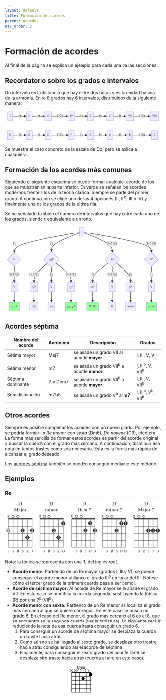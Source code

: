 ```yaml
---
layout: default
title: Formación de acordes
parent: Acordes
nav_order: 2
---
```


# Formación de acordes

Al final de la página se explica un ejemplo para cada una de las secciones.

## Recordatorio sobre los grados e intervalos

Un intervalo es la distancia que hay entre dos notas y es la unidad básica de la armonía. Entre 8 grados hay 6 intervalos, distribuidos de la siguiente manera:

<p align="center">
    <img src="../assets/interval_sucession.png" alt="Sucesión de intervalos" width="500"/>
</p>

Se muestra el caso concreto de la escala de Do, pero se aplica a cualquiera.

## Formación de los acordes más comunes

Siguiendo el siguiente esquema se puede formar cualquier acorde de los que se muestran en la parte inferior. En verde se señalan los acordes modernos frente a los de la teoría clásica. Siempre se parte del primer grado. A continuación se elige uno de las 4 opciones (II, III<sup>b</sup>, III o IV) y finalmente una de los grados de la última fila.

Se ha señalado también el número de intervalos que hay entre cada uno de los grados, siendo `t` equivalente a un tono.

<p align="center">
    <img src="../assets/chord_definition.png" alt="Definición de acordes" width="500"/>
</p>


## Acordes séptima

| Nombre del acorde | Acrónimo | Descripción                                           | Grados                                             |
|-------------------|----------|-------------------------------------------------------|----------------------------------------------------|
| Sétima mayor      | Maj7     | se añade un grado VII al acorde **mayor**             | I, III, V, VII                                     |
| Sétima menor      | m7       | se añade un grado VII<sup>b</sup> al acorde **menor** | I, III<sup>b</sup>, V, VII<sup>b</sup>             |
| Séptima dominante | 7 ó Dom7 | se añade un grado VII<sup>b</sup> al acorde **mayor** | I, III, V, VII<sup>b</sup>                         |
| Semidisminuido    | m7b5     | se añade un grado V<sup>b</sup> al **m7**             | I, III<sup>b</sup>, V<sup>b</sup>, VII<sup>b</sup> |

## Otros acordes

Siempre es posible completar los acordes con un nuevo grado. Por ejemplo, se podría formar un _Re menor con sexta_ (Dm6), _Do novena_ (C9), etcétera. La forma más sencilla de formar estos acordes es partir del acorde original y buscar la cuerda con el grado más cercano. A continuación, disminuir esa nota en tantos trastes como sea necesario. Esta es la forma más rápida de alcanzar el grado deseado.

Los [acordes séptima](#acordes-séptima) también se pueden conseguir mediante este método.

## Ejemplos

### Re

<p align="center">
    <img src="../assets/D.PNG" alt="D" width="500"/>
</p>

Nota: la tónica se representa con una R, del inglés _root_.

- **Acorde menor:** Partiendo de un Re mayor (grados I, III y V), se puede conseguir el acorde menor utiliando el grado III<sup>b</sup> en lugar del III. Nótese cómo el tercer grado de la primera cuerda pasa a ser bemol.
- **Acorde de séptima mayor:** Al acorde de Re mayor se le añade el grado VII. En este caso se modifica la cuerda segunda, sustituyendo la tónica (R) por una 7<sup>b</sup> (VII<sup>b</sup>).
- **Acorde menor con sexta:** Partiendo de un Re menor se localiza el grado más cercano al que se quiere conseguir. En este caso se busca un grado 6. En el caso del Re menor, el grado más cercano al 6 es el 8, que se encuentra en la segunda cuerda (ver la tablatura). Lo siguiente será ir reduciendo la nota de esa cuerda hasta conseguir un grado 6.
    1. Para conseguir un acorde de séptima mayor se desplaza la cuerda un traste hacia atrás.
    2. Como aún no se ha llegado al sexto grado, se desplaza otro trastre hacia atrás consiguiendo así el acorde de séptima .
    3. Finalmente, para conseguir el sexto grado del acorde Dm6 se desplaza otro traste hacia atrás (cuerda al aire en este caso).

<p align="center">
    <img src="../assets/Dm6.png" alt="Dm6" width="100"/>
</p>